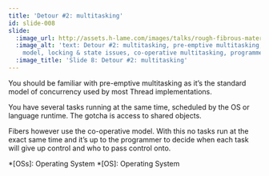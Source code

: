 ```yaml
---
title: 'Detour #2: multitasking'
id: slide-008
slide:
  :image_url: http://assets.h-lame.com/images/talks/rough-fibrous-material/slides/008.png
  :image_alt: 'text: Detour #2: multitasking, pre-emptive multitasking, standard thread
    model, locking & state issues, co-operative multitasking, programmer control'
  :image_title: 'Slide 8: Detour #2: multitasking'
---
```

You should be familiar with pre-emptive multitasking as it’s the standard model of concurrency used by most Thread implementations.

You have several tasks running at the same time, scheduled by the OS or language runtime.  The gotcha is access to shared objects.

Fibers however use the co-operative model.  With this no tasks run at the exact same time and it’s up to the programmer to decide when each task will give up control and who to pass control onto.


*[OSs]: Operating System
*[OS]: Operating System
